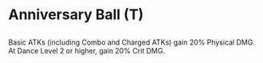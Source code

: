 # Anniversary Ball (T)

## 

Basic ATKs (including Combo and Charged ATKs) gain 20% Physical DMG. At Dance Level 2 or higher, gain 20% Crit DMG.
